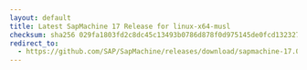 ```yaml
---
layout: default
title: Latest SapMachine 17 Release for linux-x64-musl
checksum: sha256 029fa1803fd2c8dc45c13493b0786d878f0d975145de0fcd132327b578f99578
redirect_to:
  - https://github.com/SAP/SapMachine/releases/download/sapmachine-17.0.8.1/sapmachine-jre-17.0.8.1_linux-x64-musl_bin.tar.gz
---
```

